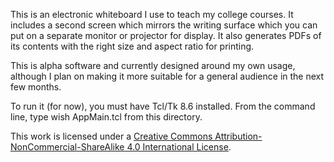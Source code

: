 This is an electronic whiteboard I use to teach my college courses.
It includes a second screen which mirrors the writing surface which
you can put on a separate monitor or projector for display.  It also
generates PDFs of its contents with the right size and aspect ratio
for printing.

This is alpha software and currently designed around my own usage,
although I plan on making it more suitable for a general audience in
the next few months.

To run it (for now), you must have Tcl/Tk 8.6 installed.  From the
command line, type
    wish AppMain.tcl
from this directory.

This work is licensed under a
[Creative Commons Attribution-NonCommercial-ShareAlike 4.0 International License](http://creativecommons.org/licenses/by-nc-sa/4.0/).
